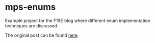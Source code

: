 # mps-enums
Example project for the F1RE blog where different enum implementation techniques are discussed.

The original post can be found [here](f1re.io/implementing-enums).

